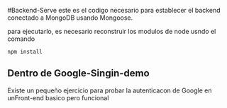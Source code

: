 #Backend-Serve
este es el codigo necesario para establecer el backend conectado a MongoDB usando Mongoose.

para ejecutarlo, es necesario reconstruir los modulos de node usndo el comando 
```
npm install
```

## Dentro de Google-Singin-demo
Existe un pequeño ejercicio para probar la autenticacon de Google en unFront-end basico pero funcional